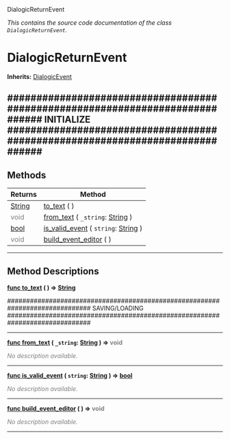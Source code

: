 
<div class="header-banner purple">
<div class="header-label purple">DialogicReturnEvent</div>
</div>

*This contains the source code documentation of the class `DialogicReturnEvent`.*
        
# DialogicReturnEvent
**Inherits:** [DialogicEvent](class_dialogicevent.md)

############################################################################## INITIALIZE ##############################################################################
--- 

## Methods
Returns | Method 
--- | --- 
<span class="hljs-attribute">[String](https://docs.godotengine.org/en/latest/classes/class_string.html#class-string)</span> | [<span class="hljs-title">to_text</span>](#method-to_text) ( ) 
<span style = "color: gray">void</span> | [<span class="hljs-title">from_text</span>](#method-from_text) ( `_string`: [String](https://docs.godotengine.org/en/latest/classes/class_string.html#class-string) ) 
<span class="hljs-attribute">[bool](https://docs.godotengine.org/en/latest/classes/class_bool.html#class-bool)</span> | [<span class="hljs-title">is_valid_event</span>](#method-is_valid_event) ( `string`: [String](https://docs.godotengine.org/en/latest/classes/class_string.html#class-string) ) 
<span style = "color: gray">void</span> | [<span class="hljs-title">build_event_editor</span>](#method-build_event_editor) ( ) 
--- 
## Method Descriptions



<a class="header" id="method-to_text" href="#method-to_text">**<span class="hljs-attribute">func</span> [<span class="hljs-title">to_text</span>](#method-to_text) ( )</a>  ⇒ <span class="hljs-attribute">[String](https://docs.godotengine.org/en/latest/classes/class_string.html#class-string)</span>** 



############################################################################## SAVING/LOADING ##############################################################################

---



<a class="header" id="method-from_text" href="#method-from_text">**<span class="hljs-attribute">func</span> [<span class="hljs-title">from_text</span>](#method-from_text) ( `_string`: [String](https://docs.godotengine.org/en/latest/classes/class_string.html#class-string) )</a>  ⇒ <span style = "color: gray">void</span>** 



 <span style = "color: gray">*No description available.*</span> 

---



<a class="header" id="method-is_valid_event" href="#method-is_valid_event">**<span class="hljs-attribute">func</span> [<span class="hljs-title">is_valid_event</span>](#method-is_valid_event) ( `string`: [String](https://docs.godotengine.org/en/latest/classes/class_string.html#class-string) )</a>  ⇒ <span class="hljs-attribute">[bool](https://docs.godotengine.org/en/latest/classes/class_bool.html#class-bool)</span>** 



 <span style = "color: gray">*No description available.*</span> 

---



<a class="header" id="method-build_event_editor" href="#method-build_event_editor">**<span class="hljs-attribute">func</span> [<span class="hljs-title">build_event_editor</span>](#method-build_event_editor) ( )</a>  ⇒ <span style = "color: gray">void</span>** 



 <span style = "color: gray">*No description available.*</span> 

---

